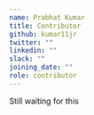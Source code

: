 ```yaml
---
name: Prabhat Kumar
title: Contributor
github: kumar11jr
twitter: ""
linkedin: ""
slack: ""
joining_date: ""
role: contributor
---
```


Still waiting for this

